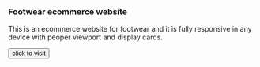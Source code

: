 <h3>Footwear ecommerce website</h3>
<p>This is an ecommerce website for footwear and it is fully responsive in any device with peoper viewport and display cards.</p>
<a href:"https://aniketttt.github.io/Footware-ecommerce-website/"><button>click to visit</button>
